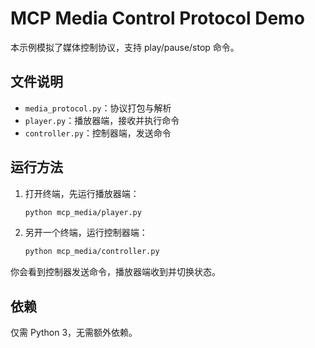 # MCP Media Control Protocol Demo

本示例模拟了媒体控制协议，支持 play/pause/stop 命令。

## 文件说明
- `media_protocol.py`：协议打包与解析
- `player.py`：播放器端，接收并执行命令
- `controller.py`：控制器端，发送命令

## 运行方法

1. 打开终端，先运行播放器端：
   ```bash
   python mcp_media/player.py
   ```
2. 另开一个终端，运行控制器端：
   ```bash
   python mcp_media/controller.py
   ```

你会看到控制器发送命令，播放器端收到并切换状态。

## 依赖
仅需 Python 3，无需额外依赖。 
